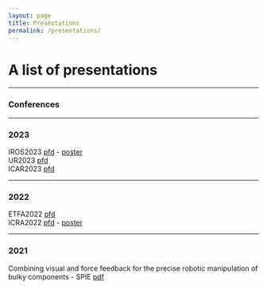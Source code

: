 ```yaml
---
layout: page
title: Presentations
permalink: /presentations/
---
```

<!-- Google tag (gtag.js) -->
<script async src="https://www.googletagmanager.com/gtag/js?id=G-Z07C4092J3"></script>


# A list of presentations
___
### Conferences 

___ 
### 2023
IROS2023  [pfd](IROS23_1737.pdf) - [poster](IROS23_poster.pdf)  
UR2023  [pfd](UR2023_PF.pdf)    
ICAR2023  [pfd](franceschi_79_ICAR2023.pdf)

___
### 2022
ETFA2022 [pfd](etfa2022_ws_PF.pdf)  
ICRA2022 [pfd](icra2022_ppt_template.pdf)  - [poster](ICRA2022poster.pdf)  

___
### 2021

Combining visual and force feedback for the precise robotic manipulation of bulky components -  SPIE [pdf](presentazione_PF_spie.pdf)  


